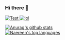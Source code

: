 ### Hi there 👋

[Test]: https://img.shields.io/badge/Testsss-Testoo-%2368b37c
[download]: #download
[lol]: https://forthebadge.com/generator/?plabel=Learn&slabel=java&ptext=%23FFFFFF&pbg=%23D40000&sbg=%23700000

[ ![Test][] ][download]
[ ![lol][] ][download]

[![Anurag's github stats](https://github-readme-stats.vercel.app/api?username=BlockyDotJar&theme=algolia&show_icons=true)](https://github.com/anuraghazra/github-readme-stats)
<br>
[![Naereen's top languages](https://github-readme-stats.vercel.app/api/top-langs/?username=BlockyDotJar&theme=algolia)](https://github.com/anuraghazra/github-readme-stats)
